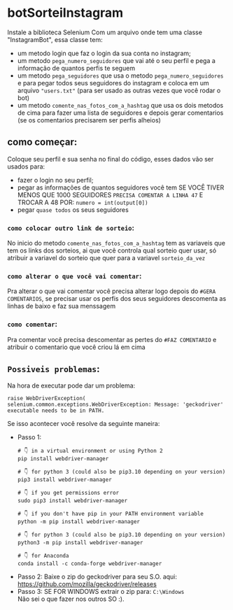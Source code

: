 # botSorteiInstagram
  Instale a biblioteca Selenium 
  Com um arquivo onde tem uma classe "InstagramBot", essa classe tem:
  - um metodo login que faz o login da sua conta no instagram;
  - um metodo `pega_numero_seguidores` que vai até o seu perfil e pega a informação de quantos perfis te seguem
  - um metodo `pega_seguidores` que usa o metodo `pega_numero_seguidores` e para pegar todos seus seguidores do instagram e coloca em um arquivo `"users.txt"` (para ser usado as outras vezes que você rodar o bot)
  - um metodo `comente_nas_fotos_com_a_hashtag` que usa os dois metodos de cima para fazer uma lista de seguidores e depois gerar comentarios (se os comentarios precisarem ser perfis alheios)

## como começar:
  Coloque seu perfil e sua senha no final do código, esses dados vão ser usados para:
  - fazer o login no seu perfil;
  - pegar as informações de quantos seguidores você tem SE VOCÊ TIVER MENOS QUE 1000 SEGUIDORES `PRECISA COMENTAR A LINHA 47` E TROCAR A 48 POR: `numero = int(output[0])`
  - pegar `quase todos` os seus seguidores

### `como colocar outro link de sorteio`:
  No inicio do metodo `comente_nas_fotos_com_a_hashtag` tem as variaveis que tem os links dos sorteios, ai que você controla qual sorteio quer usar, só atribuir a variavel do sorteio que quer para a variavel `sorteio_da_vez`

### `como alterar o que você vai comentar`:
  Pra alterar o que vai comentar você precisa alterar logo depois do `#GERA COMENTARIOS`, se precisar usar os perfis dos seus seguidores descomenta as linhas de baixo e faz sua menssagem 

### `como comentar`:
  Pra comentar você precisa descomentar as pertes do `#FAZ COMENTARIO` e atribuir o comentario que você criou lá em cima 

## `Possiveis problemas`:
  Na hora de executar pode dar um problema:
  ```
  raise WebDriverException( selenium.common.exceptions.WebDriverException: Message: 'geckodriver' executable needs to be in PATH.
  ```
  Se isso acontecer você resolve da seguinte maneira: <br>
  - Passo 1: <br>
    ```
    # 👇️ in a virtual environment or using Python 2
    pip install webdriver-manager

    # 👇️ for python 3 (could also be pip3.10 depending on your version)
    pip3 install webdriver-manager

    # 👇️ if you get permissions error
    sudo pip3 install webdriver-manager

    # 👇️ if you don't have pip in your PATH environment variable
    python -m pip install webdriver-manager

    # 👇️ for python 3 (could also be pip3.10 depending on your version)
    python3 -m pip install webdriver-manager

    # 👇️ for Anaconda
    conda install -c conda-forge webdriver-manager

    ```
  - Passo 2:
    Baixe o zip do geckodriver para seu S.O. aqui: 
      https://github.com/mozilla/geckodriver/releases
  - Passo 3:
    SE FOR WINDOWS extrair o zip para:  `C:\Windows` <br>
    Não sei o que fazer nos outros SO :).




